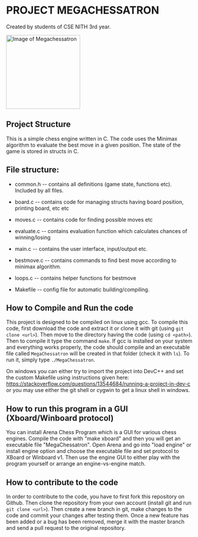 # PROJECT MEGACHESSATRON
Created by students of CSE NITH 3rd year.

<img alt="Image of Megachessatron" height=200 src="https://i.imgur.com/2x3xRgM.png">  

## Project Structure

This is a simple chess engine written in C. The code uses the Minimax
algorithm to evaluate the best move in a given position. The state of
the game is stored in structs in C.

## File structure:

  * common.h -- contains all definitions (game state, functions etc).
                Included by all files.

  * board.c -- contains code for managing structs having board position, printing board, etc etc
  * moves.c -- contains code for finding possible moves etc
  * evaluate.c -- contains evaluation function which calculates
                chances of winning/losing
  * main.c -- contains the user interface, input/output etc.
  * bestmove.c -- contains commands to find best move according
                to minimax algorithm.
  * loops.c -- contains helper functions for bestmove
  * Makefile -- config file for automatic building/compiling.

## How to Compile and Run the code
This project is designed to be compiled on linux using gcc.
To compile this code, first download the code and extract it or
clone it with git (using `git clone <url>`). Then move to the directory
having the code (using `cd <path>`). Then to compile it type the
command `make`. If gcc is installed on your system and everything
works properly, the code should compile and an executable file called
`MegaChessatron` will be created in that folder (check it with `ls`).
To run it, simply type `./MegaChessatron`.

On windows you can either try to import the project into DevC++ and
set the custom Makefile using instructions given here:
https://stackoverflow.com/questions/13544684/running-a-project-in-dev-c
or you may use either the git shell or cygwin to get a linux shell in windows.

## How to run this program in a GUI (Xboard/Winboard protocol)
You can install Arena Chess Program which is a GUI for various chess
engines. Compile the code with "make xboard" and then you will get
an executable file "MegaChessatron". Open Arena and go into "load engine"
or install engine option and choose the executable file and set protocol
to XBoard or Winboard v1. Then use the engine GUI to either play with
the program yourself or arrange an engine-vs-engine match.

## How to contribute to the code
In order to contribute to the code, you have to first fork this repository
on Github. Then clone the repository from your own account (install git and
run `git clone <url>`). Then create a new branch in git, make changes to the
code and commit your changes after testing them. Once a new feature has been
added or a bug has been removed, merge it with the master branch and send a
pull request to the original repository.
